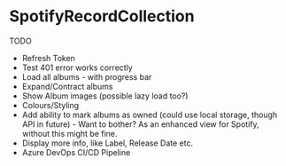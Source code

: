 # SpotifyRecordCollection

TODO

- Refresh Token
- Test 401 error works correctly
- Load all albums - with progress bar
- Expand/Contract albums
- Show Album images (possible lazy load too?)
- Colours/Styling
- Add ability to mark albums as owned (could use local storage, though API in future) - Want to bother? As an enhanced view for Spotify, without this might be fine.
- Display more info, like Label, Release Date etc.
- Azure DevOps CI/CD Pipeline